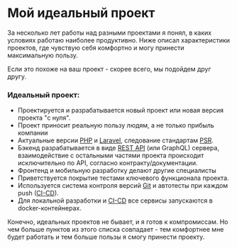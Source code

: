 # Мой идеальный проект

За несколько лет работы над разными проектами я понял, в каких условиях работаю наиболее продуктивно. Ниже описал характеристики проектов, где чувствую себя комфортно и могу принести максимальную пользу.

Если это похоже на ваш проект - скорее всего, мы подойдем друг другу.

### Идеальный проект:

- Проектируется и разрабатывается новый проект или новая версия проекта "с нуля".
- Проект приносит реальную пользу людям, а не только прибыль компании
- Актуальные версии [PHP](../../tech/languages/PHP.md) и [Laravel](../../tech/frameworks/Laravel.md), следование стандартам [PSR](../../tech/methodologies/PSR.md).
- Бэкенд разрабатывается в виде [REST API](../../tech/methodologies/REST%20API.md) (или GraphQL) сервера, взаимодействие с остальными частями проекта происходит исключительно по API, согласно контракту/документации.
- Фронтенд и мобильную разработку делают другие специалисты
- Приветствуется покрытие тестами ключевого функционала проекта.
- Используется система контроля версий [Git](../../tech/tech-tools/Git.md) и автотесты при каждом push ([CI-CD](../../tech/methodologies/CI-CD.md)).
- Для локальной разработки и [CI-CD](../../tech/methodologies/CI-CD.md) все сервисы запускаются в docker-контейнерах.

Конечно, идеальных проектов не бывает, и я готов к компромиссам. Но чем больше пунктов из этого списка совпадает - тем комфортнее мне будет работать и тем больше пользы я смогу принести проекту.
